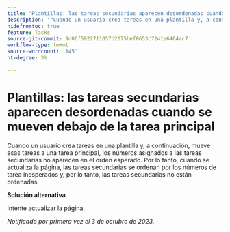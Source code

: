 ```yaml
---
title: "Plantillas: las tareas secundarias aparecen desordenadas cuando se mueven debajo de la tarea principal"
description: '"Cuando un usuario crea tareas en una plantilla y, a continuación, mueve esas tareas debajo de una tarea principal, los números asignados a las tareas secundarias no aparecen en el orden esperado. Por lo tanto, cuando se actualiza la página, las tareas secundarias se ordenan por los números de tarea inesperados y, por lo tanto, las tareas secundarias están desordenadas".'
hidefromtoc: true
feature: Tasks
source-git-commit: 9d06f5922711057d2075bef8653c7241e6464ac7
workflow-type: tm+mt
source-wordcount: '145'
ht-degree: 3%

---
```



# Plantillas: las tareas secundarias aparecen desordenadas cuando se mueven debajo de la tarea principal

Cuando un usuario crea tareas en una plantilla y, a continuación, mueve esas tareas a una tarea principal, los números asignados a las tareas secundarias no aparecen en el orden esperado. Por lo tanto, cuando se actualiza la página, las tareas secundarias se ordenan por los números de tarea inesperados y, por lo tanto, las tareas secundarias no están ordenadas.

**Solución alternativa**

Intente actualizar la página.

_Notificado por primera vez el 3 de octubre de 2023._
